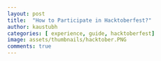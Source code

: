 ```yaml
---
layout: post
title:  "How to Participate in Hacktoberfest?"
author: kaustubh
categories: [ experience, guide, hacktoberfest]
image: assets/thumbnails/hacktober.PNG
comments: true
---
```


